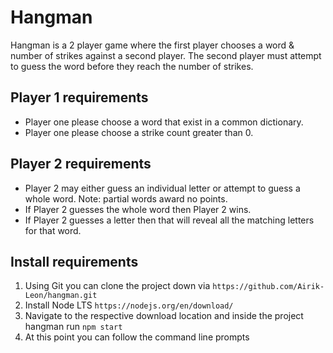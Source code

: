 # Hangman

<p>Hangman is a 2 player game where the first player chooses a word & number of strikes against a second player. The  second player must attempt to guess the word before they reach the number of strikes.</p>

## Player 1 requirements

<ul>
  <li>Player one please choose a word that exist in a common dictionary.</li>
  <li>Player one please choose a strike count greater than 0. </li>
</ul>

## Player 2 requirements

<ul>
  <li>Player 2 may either guess an individual letter or attempt to guess a whole word. Note: partial words award no points.</li>
  <li>If Player 2 guesses the whole word then Player 2 wins. </li>
  <li>If Player 2 guesses a letter then that will reveal all the matching letters for that word. </li>
</ul>

## Install requirements

  <ol>
     <li>Using Git you can clone the project down via <code>https://github.com/Airik-Leon/hangman.git</code></a></li>
     <li>Install Node LTS <code>https://nodejs.org/en/download/</code></li>
     <li>Navigate to the respective download location and inside the project hangman run <code>npm start</code></li>
     <li>At this point you can follow the command line prompts</li>
  </ol>
